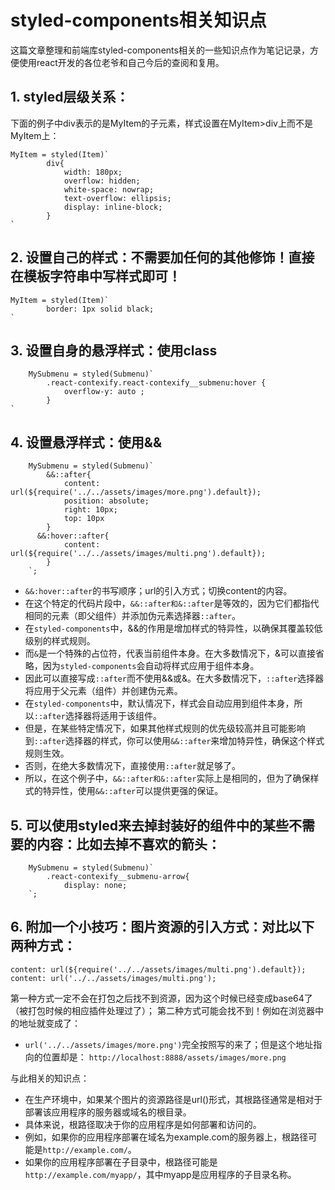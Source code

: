 # styled-components相关知识点
这篇文章整理和前端库styled-components相关的一些知识点作为笔记记录，方便使用react开发的各位老爷和自己今后的查阅和复用。

## 1. styled层级关系：
下面的例子中div表示的是MyItem的子元素，样式设置在MyItem>div上而不是MyItem上：
```tsx
MyItem = styled(Item)`
		div{
			width: 180px;
			overflow: hidden;
			white-space: nowrap;
			text-overflow: ellipsis;
			display: inline-block;
		}
`
```
## 2. 设置自己的样式：不需要加任何的其他修饰！直接在模板字符串中写样式即可！
```tsx
MyItem = styled(Item)`
		border: 1px solid black;
`
```
## 3. 设置自身的悬浮样式：使用class
```tsx
	MySubmenu = styled(Submenu)`
		.react-contexify.react-contexify__submenu:hover {
			overflow-y: auto ;
		}
`
```
## 4. 设置悬浮样式：使用&&
```tsx
    MySubmenu = styled(Submenu)`
		&&::after{
			content: url(${require('../../assets/images/more.png').default});
			position: absolute;
			right: 10px;
			top: 10px
		}
      &&:hover::after{
			content: url(${require('../../assets/images/multi.png').default});
		}
	`;
```

- `&&:hover::after`的书写顺序；url的引入方式；切换content的内容。
- 在这个特定的代码片段中，`&&::after和&::after`是等效的，因为它们都指代相同的元素（即父组件）并添加伪元素选择器`::after`。
- 在`styled-components`中，&&的作用是增加样式的特异性，以确保其覆盖较低级别的样式规则。
- 而`&`是一个特殊的占位符，代表当前组件本身。在大多数情况下，&可以直接省略，因为`styled-components`会自动将样式应用于组件本身。
- 因此可以直接写成`::after`而不使用&&或&。在大多数情况下，`::after`选择器将应用于父元素（组件）并创建伪元素。
- 在`styled-components`中，默认情况下，样式会自动应用到组件本身，所以`::after`选择器将适用于该组件。
- 但是，在某些特定情况下，如果其他样式规则的优先级较高并且可能影响到`::after`选择器的样式，你可以使用`&&::after`来增加特异性，确保这个样式规则生效。
- 否则，在绝大多数情况下，直接使用`::after`就足够了。
- 所以，在这个例子中，`&&::after和&::after`实际上是相同的，但为了确保样式的特异性，使用`&&::after`可以提供更强的保证。

## 5. 可以使用styled来去掉封装好的组件中的某些不需要的内容：比如去掉不喜欢的箭头：
```tsx
	MySubmenu = styled(Submenu)`
		.react-contexify__submenu-arrow{
			display: none;
	`;
```
## 6. 附加一个小技巧：图片资源的引入方式：对比以下两种方式：
```tsx
content: url(${require('../../assets/images/multi.png').default}); 
content: url('../../assets/images/multi.png');
```
第一种方式一定不会在打包之后找不到资源，因为这个时候已经变成base64了（被打包时候的相应插件处理过了）；
第二种方式可能会找不到！例如在浏览器中的地址就变成了：
- `url('../../assets/images/more.png')`完全按照写的来了；但是这个地址指向的位置却是：		`http://localhost:8888/assets/images/more.png`

与此相关的知识点：
- 在生产环境中，如果某个图片的资源路径是url()形式，其根路径通常是相对于部署该应用程序的服务器或域名的根目录。
- 具体来说，根路径取决于你的应用程序是如何部署和访问的。
- 例如，如果你的应用程序部署在域名为example.com的服务器上，根路径可能是`http://example.com/`。
- 如果你的应用程序部署在子目录中，根路径可能是`http://example.com/myapp/`，其中myapp是应用程序的子目录名称。